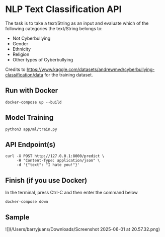 # NLP Text Classification API
The task is to take a text/String as an input and evaluate which of the following categories the text/String belongs to:

- Not Cyberbullying 
- Gender
- Ethnicity
- Religion
- Other types of Cyberbullying

Credits to https://www.kaggle.com/datasets/andrewmvd/cyberbullying-classification/data for the training dataset.

## Run with Docker

```
docker-compose up --build
```
## Model Training

```
python3 app/ml/train.py
```

## API Endpoint(s)
```
curl -X POST http://127.0.0.1:8000/predict \
     -H "Content-Type: application/json" \
     -d '{"text": "I hate you!"}'
```

## Finish (if you use Docker)
In the terminal, press Ctrl-C and then enter the command below
```
docker-compose down
```
## Sample
![](/Users/barryjuans/Downloads/Screenshot 2025-06-01 at 20.57.32.png)